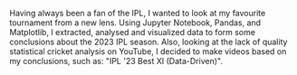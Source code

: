 Having always been a fan of the IPL, I wanted to look at my favourite tournament from a new lens. Using Jupyter Notebook, Pandas, and Matplotlib, I extracted, analysed and visualized data to form some conclusions about the 2023 IPL season. Also, looking at the lack of quality statistical cricket analysis on YouTube, I decided to make videos based on my conclusions, such as: "IPL '23 Best XI (Data-Driven)".
